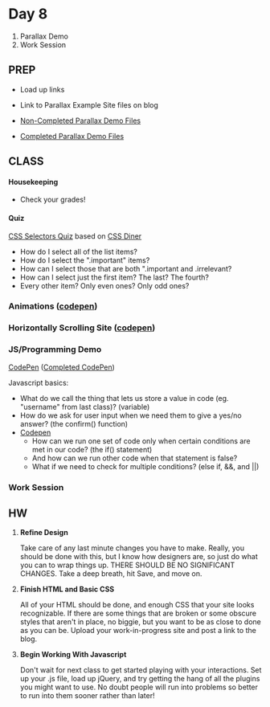 Day 8
=======================================

1. Parallax Demo
4. Work Session

PREP
---------------------------------------
- Load up links

- Link to Parallax Example Site files on blog

- [Non-Completed Parallax Demo Files](http://teaching.thomhines.com/resources/parallax_empty.zip)
- [Completed Parallax Demo Files](http://teaching.thomhines.com/resources/parallax_complete.zip)



CLASS
---------------------------------------

#### Housekeeping
- Check your grades!



#### Quiz
[CSS Selectors Quiz](http://codepen.io/thomhines/pen/BzntC) based on [CSS Diner](http://flukeout.github.io/)
- How do I select all of the list items?
- How do I select the ".important" items?
- How can I select those that are both ".important and .irrelevant?
- How can I select just the first item? The last? The fourth?
- Every other item? Only even ones? Only odd ones?


### Animations  ([codepen](http://codepen.io/thomhines/pen/WrzYEV))



### Horizontally Scrolling Site ([codepen](http://codepen.io/thomhines/pen/mVxQMG))


### JS/Programming Demo
[CodePen](http://codepen.io/thomhines/pen/mcKzt/) ([Completed CodePen](http://codepen.io/thomhines/pen/JqbLo/))


Javascript basics:
- What do we call the thing that lets us store a value in code (eg. "username" from last class)? (variable)
- How do we ask for user input when we need them to give a yes/no answer? (the confirm() function)
- [Codepen](http://codepen.io/thomhines/pen/kELIo)
	- How can we run one set of code only when certain conditions are met in our code? (the if() statement)
	- And how can we run other code when that statement is false?
	- What if we need to check for multiple conditions? (else if, &&, and ||)


### Work Session



HW
---------------------------------------
1. **Refine Design**
	
	Take care of any last minute changes you have to make. Really, you should be done with this, but I know how designers are, so just do what you can to wrap things up. THERE SHOULD BE NO SIGNIFICANT CHANGES. Take a deep breath, hit Save, and move on.

2. **Finish HTML and Basic CSS**
	
	All of your HTML should be done, and enough CSS that your site looks recognizable. If there are some things that are broken or some obscure styles that aren't in place, no biggie, but you want to be as close to done as you can be. Upload your work-in-progress site and post a link to the blog.

2. **Begin Working With Javascript**
	
	Don't wait for next class to get started playing with your interactions. Set up your .js file, load up jQuery, and try getting the hang of all the plugins you might want to use. No doubt people will run into problems so better to run into them sooner rather than later!